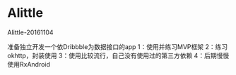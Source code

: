 # Alittle
Alittle-20161104

准备独立开发一个依Dribbble为数据接口的app
1：使用并练习MVP框架
2：练习okhttp，封装使用
3：使用比较流行，自己没有使用过的第三方依赖
4：后期慢慢使用RxAndroid
